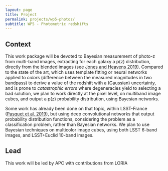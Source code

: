 ```yaml
---
layout: page
title: Project
permalink: projects/wp5-photoz/
subtitle: WP5 - Photometric redshifts
---
```


## Context

This work package will be devoted to Bayesian measurement of photo-z from multi-band images, extracting for each galaxy a p(z) distribution, directly from the blended images (see [Jones and Heavens 2019][jones19]). Compared to the state of the art, which uses template fitting or neural networks applied to _colors_ (difference between the measured magnitudes in two bandpass) to derive a value of the redshift with a (Gaussian) uncertainty, and is prone to _catastrophic errors_ where degeneracies yield to selecting a bad solution, we plan to work directly at the pixel level, on multiband image cubes, and output a p(z) probability distribution, using Bayesian networks.

Some work has already been done on that topic, within LSST-France ([Pasquet et al. 2019][pasquet19]), but using deep convolutional networks that output probability distribution functions, considering the problem as a classification problem, rather than Bayesian networks. We plan to use Bayesian techniques on multicolor image cubes, using both LSST 6-band images, and LSST+Euclid 10-band images.

## Lead

This work will be led by APC with contributions from LORIA

[jones19]: https://arxiv.org/abs/1808.02846
[pasquet19]: https://arxiv.org/abs/1806.06607